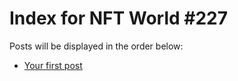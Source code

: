 # Index for NFT World #227
Posts will be displayed in the order below:

- [Your first post](./001-first.md)

